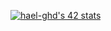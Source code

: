 [![hael-ghd's 42 stats](https://badge.mediaplus.ma/greenbinary/hael-ghd)](https://github.com/helgh/badge42)
